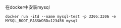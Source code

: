 在docker中安装mysql
```
docker run -itd --name mysql-test -p 3306:3306 -e MYSQL_ROOT_PASSWORD=123456 mysql
```